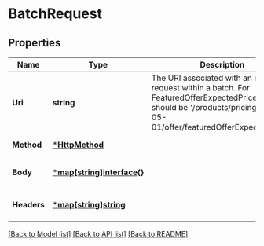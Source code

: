 # BatchRequest

## Properties
Name | Type | Description | Notes
------------ | ------------- | ------------- | -------------
**Uri** | **string** | The URI associated with an individual request within a batch. For FeaturedOfferExpectedPrice, this should be &#x27;/products/pricing/2022-05-01/offer/featuredOfferExpectedPrice&#x27;. | [default to null]
**Method** | [***HttpMethod**](HttpMethod.md) |  | [default to null]
**Body** | [***map[string]interface{}**](map.md) |  | [optional] [default to null]
**Headers** | [***map[string]string**](map.md) |  | [optional] [default to null]

[[Back to Model list]](../README.md#documentation-for-models) [[Back to API list]](../README.md#documentation-for-api-endpoints) [[Back to README]](../README.md)

